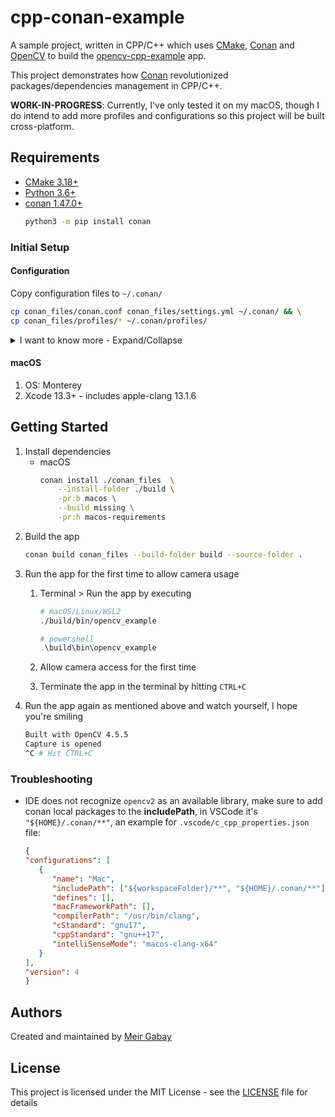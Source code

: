 # cpp-conan-example

A sample project, written in CPP/C++ which uses [CMake](https://cmake.org/), [Conan](https://conan.io/) and [OpenCV](https://opencv.org/) to build the [opencv-cpp-example](https://github.com/opencv/opencv/tree/master/samples/cpp/example_cmake) app.

This project demonstrates how [Conan](https://blog.conan.io/) revolutionized packages/dependencies management in CPP/C++.

**WORK-IN-PROGRESS**: Currently, I've only tested it on my macOS, though I do intend to add more profiles and configurations so this project will be built cross-platform.

## Requirements

- [CMake 3.18+](https://cmake.org/download/)
- [Python 3.6+](https://www.python.org/downloads/)
- [conan 1.47.0+](https://docs.conan.io/en/latest/installation.html)
  ```bash
  python3 -m pip install conan
  ```

### Initial Setup

#### Configuration

Copy configuration files to `~/.conan/`

```bash
cp conan_files/conan.conf conan_files/settings.yml ~/.conan/ && \
cp conan_files/profiles/* ~/.conan/profiles/
```

<details>

<summary>I want to know more - Expand/Collapse</summary>

#### Conan Profiles

I'm using [Conan Profiles](https://docs.conan.io/en/latest/reference/profiles.html) per operating system and architecture. 

> Profiles allows users to set a complete configuration set for settings, options, environment variables, and build requirements in a file. [Source](https://docs.conan.io/en/latest/reference/profiles.html)

Check the [conan_files/profiles](./conan_files/profiles) that I've created to build this project.

#### settings.yml

> The input settings for packages in Conan are predefined in ~/.conan/settings.yml file, so only a few like os or compiler are possible. These are the default values, but it is possible to customize them, see Customizing settings. [Source](https://docs.conan.io/en/latest/reference/config_files/settings.yml.html)

I customized this file by adding the value `13.1` to `compiler.apple-clang.version`.

#### Remote registry

We'll use [conancenter](https://docs.conan.io/en/latest/uploading_packages/remotes.html#conancenter) as the default remote registry to fetch dependencies, that is why I haven't added it.

</details>

#### macOS

1. OS: Monterey
2. Xcode 13.3+ - includes apple-clang 13.1.6


## Getting Started

1. Install dependencies
   - macOS
        ```bash
        conan install ./conan_files  \
            --install-folder ./build \
            -pr:b macos \
            --build missing \
            -pr:h macos-requirements 
        ```
2. Build the app
   ```bash
   conan build conan_files --build-folder build --source-folder .
   ```
3. Run the app for the first time to allow camera usage
    1. Terminal > Run the app by executing
       ```bash
       # macOS/Linux/WSL2
       ./build/bin/opencv_example
       ```

       ```powershell
       # powershell
       .\build\bin\opencv_example
       ```
    2. Allow camera access for the first time
    3. Terminate the app in the terminal by hitting `CTRL+C`
4. Run the app again as mentioned above and watch yourself, I hope you're smiling
   ```bash
   Built with OpenCV 4.5.5
   Capture is opened
   ^C # Hit CTRL+C
   ```


### Troubleshooting

- IDE does not recognize `opencv2` as an available library, make sure to add conan local packages to the **includePath**, in VSCode it's `"${HOME}/.conan/**"`, an example for `.vscode/c_cpp_properties.json` file:
   ```json
   {
   "configurations": [
      {
         "name": "Mac",
         "includePath": ["${workspaceFolder}/**", "${HOME}/.conan/**"],
         "defines": [],
         "macFrameworkPath": [],
         "compilerPath": "/usr/bin/clang",
         "cStandard": "gnu17",
         "cppStandard": "gnu++17",
         "intelliSenseMode": "macos-clang-x64"
      }
   ],
   "version": 4
   }
   ```


## Authors

Created and maintained by [Meir Gabay](https://github.com/unfor19)

## License

This project is licensed under the MIT License - see the [LICENSE](https://github.com/unfor19/cpp-conan-example/blob/master/LICENSE) file for details
